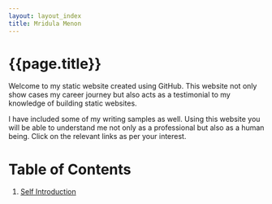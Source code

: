 ```yaml
---
layout: layout_index
title: Mridula Menon
---
```


# {{page.title}}

Welcome to my static website created using GitHub. This website not only show cases my career journey but also acts as a testimonial to my knowledge of building static websites.

I have included some of my writing samples as well. Using this website you will be able to understand me not only as a professional but also as a human being. Click on the relevant links as per your interest.

# Table of Contents
1. [Self Introduction](Pages/introduction.md)
